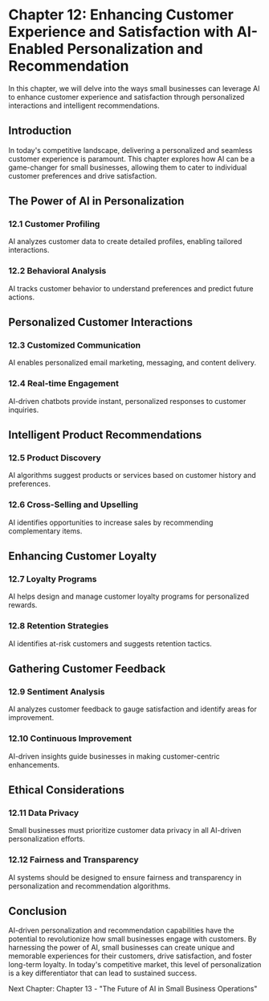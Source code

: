 Chapter 12: Enhancing Customer Experience and Satisfaction with AI-Enabled Personalization and Recommendation
=============================================================================================================

In this chapter, we will delve into the ways small businesses can leverage AI to enhance customer experience and satisfaction through personalized interactions and intelligent recommendations.

Introduction
------------

In today's competitive landscape, delivering a personalized and seamless customer experience is paramount. This chapter explores how AI can be a game-changer for small businesses, allowing them to cater to individual customer preferences and drive satisfaction.

The Power of AI in Personalization
----------------------------------

### 12.1 Customer Profiling

AI analyzes customer data to create detailed profiles, enabling tailored interactions.

### 12.2 Behavioral Analysis

AI tracks customer behavior to understand preferences and predict future actions.

Personalized Customer Interactions
----------------------------------

### 12.3 Customized Communication

AI enables personalized email marketing, messaging, and content delivery.

### 12.4 Real-time Engagement

AI-driven chatbots provide instant, personalized responses to customer inquiries.

Intelligent Product Recommendations
-----------------------------------

### 12.5 Product Discovery

AI algorithms suggest products or services based on customer history and preferences.

### 12.6 Cross-Selling and Upselling

AI identifies opportunities to increase sales by recommending complementary items.

Enhancing Customer Loyalty
--------------------------

### 12.7 Loyalty Programs

AI helps design and manage customer loyalty programs for personalized rewards.

### 12.8 Retention Strategies

AI identifies at-risk customers and suggests retention tactics.

Gathering Customer Feedback
---------------------------

### 12.9 Sentiment Analysis

AI analyzes customer feedback to gauge satisfaction and identify areas for improvement.

### 12.10 Continuous Improvement

AI-driven insights guide businesses in making customer-centric enhancements.

Ethical Considerations
----------------------

### 12.11 Data Privacy

Small businesses must prioritize customer data privacy in all AI-driven personalization efforts.

### 12.12 Fairness and Transparency

AI systems should be designed to ensure fairness and transparency in personalization and recommendation algorithms.

Conclusion
----------

AI-driven personalization and recommendation capabilities have the potential to revolutionize how small businesses engage with customers. By harnessing the power of AI, small businesses can create unique and memorable experiences for their customers, drive satisfaction, and foster long-term loyalty. In today's competitive market, this level of personalization is a key differentiator that can lead to sustained success.

Next Chapter: Chapter 13 - "The Future of AI in Small Business Operations"
